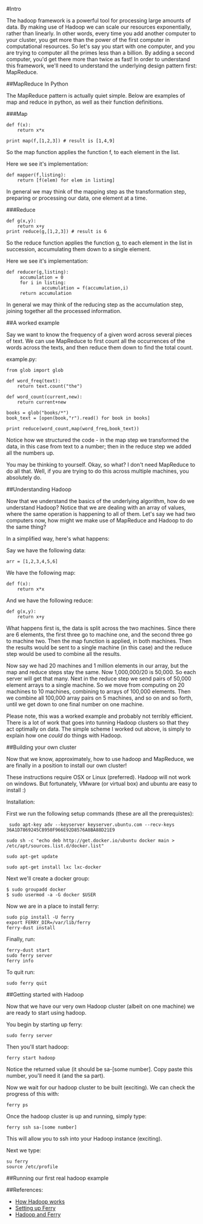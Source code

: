 #Intro

The hadoop framework is a powerful tool for processing large amounts of data.  By making use of Hadoop we can scale our resources exponentially, rather than linearly.  In other words, every time you add another computer to your cluster, you get more than the power of the first computer in computational resources.  So let's say you start with one computer, and you are trying to computer all the primes less than a billion.  By adding a second computer, you'd get there more than twice as fast!  In order to understand this framework, we'll need to understand the underlying design pattern first: MapReduce.  

##MapReduce In Python

The MapReduce pattern is actually quiet simple.  Below are examples of map and reduce in python, as well as their function definitions.

###Map
```
def f(x):
	return x*x

print map(f,[1,2,3]) # result is [1,4,9]
```

So the map function applies the function f, to each element in the list.

Here we see it's implementation:

```
def mapper(f,listing):
	return [f(elem) for elem in listing]
```

In general we may think of the mapping step as the transformation step, preparing or processing our data, one element at a time.

###Reduce
```
def g(x,y):
	return x+y
print reduce(g,[1,2,3]) # result is 6
```

So the reduce function applies the function g, to each element in the list in succession, accumulating them down to a single element.

Here we see it's implementation:

```
def reducer(g,listing):
     accumulation = 0
     for i in listing:
             accumulation = f(accumulation,i)
     return accumulation
```

In general we may think of the reducing step as the accumulation step, joining together all the processed information.

##A worked example

Say we want to know the frequency of a given word across several pieces of text.  We can use MapReduce to first count all the occurrences of the words across the texts, and then reduce them down to find the total count.

example.py:
```
from glob import glob

def word_freq(text):
    return text.count("the")

def word_count(current,new):
    return current+new

books = glob("books/*")
book_text = [open(book,"r").read() for book in books]

print reduce(word_count,map(word_freq,book_text))
```

Notice how we structured the code - in the map step we transformed the data, in this case from text to a number; then in the reduce step we added all the numbers up.

You may be thinking to yourself.  Okay, so what?  I don't need MapReduce to do all that.  Well, if you are trying to do this across multiple machines, you absolutely do.  

##Understanding Hadoop

Now that we understand the basics of the underlying algorithm, how do we understand Hadoop?  Notice that we are dealing with an array of values, where the same operation is happening to all of them.  Let's say we had two computers now, how might we make use of MapReduce and Hadoop to do the same thing?

In a simplified way, here's what happens:

Say we have the following data:

`arr = [1,2,3,4,5,6]`

We have the following map:

```
def f(x):
	return x*x
```

And we have the following reduce:

```
def g(x,y):
	return x+y
```

What happens first is, the data is split across the two machines.  Since there are 6 elements, the first three go to machine one, and the second three go to machine two.  Then the map function is applied, in both machines.  Then the results would be sent to a single machine (in this case) and the reduce step would be used to combine all the results.

Now say we had 20 machines and 1 million elements in our array, but the map and reduce steps stay the same.  Now 1,000,000/20 is 50,000.  So each server will get that many.  Next in the reduce step we send pairs of 50,000 element arrays to a single machine.  So we move from computing on 20 machines to 10 machines, combining to arrays of 100,000 elements.  Then we combine all 100,000 array pairs on 5 machines, and so on and so forth, until we get down to one final number on one machine.  

Please note, this was a worked example and probably not terribly efficient.  There is a lot of work that goes into tunning Hadoop clusters so that they act optimally on data.  The simple scheme I worked out above, is simply to explain how one _could_ do things with Hadoop.

##Building your own cluster

Now that we know, approximately, how to use hadoop and MapReduce, we are finally in a position to install our own cluster!  

These instructions require OSX or Linux (preferred).  Hadoop will not work on windows.  But fortunately, VMware (or virtual box) and ubuntu are easy to install :)

Installation:

First we run the following setup commands (these are all the prerequistes):

```
 sudo apt-key adv --keyserver keyserver.ubuntu.com --recv-keys 36A1D7869245C8950F966E92D8576A8BA88D21E9

sudo sh -c "echo deb http://get.docker.io/ubuntu docker main > /etc/apt/sources.list.d/docker.list"

sudo apt-get update

sudo apt-get install lxc lxc-docker
```

Next we'll create a docker group:

```
$ sudo groupadd docker
$ sudo usermod -a -G docker $USER
```

Now we are in a place to install ferry:

```
sudo pip install -U ferry
export FERRY_DIR=/var/lib/ferry
ferry-dust install
```

Finally, run:

```
ferry-dust start
sudo ferry server
ferry info
```

To quit run:

`sudo ferry quit`

##Getting started with Hadoop

Now that we have our very own Hadoop cluster (albeit on one machine) we are ready to start using hadoop.

You begin by starting up ferry:

`sudo ferry server`

Then you'll start hadoop:

`ferry start hadoop`

Notice the returned value (it should be sa-[some number].  Copy paste this number, you'll need it (and the sa part).

Now we wait for our hadoop cluster to be built (exciting).  We can check the progress of this with:

`ferry ps`

Once the hadoop cluster is up and running, simply type:

`ferry ssh sa-[some number]`

This will allow you to ssh into your Hadoop instance (exciting).

Next we type:

```
su ferry
source /etc/profile
```

##Running our first real hadoop example

##References:

* [How Hadoop works](https://www.cs.duke.edu/courses/fall11/cps216/Lectures/how_hadoop_works.pdf)
* [Setting up Ferry](http://ferry.opencore.io/en/latest/install/client.html)
* [Hadoop and Ferry](http://ferry.opencore.io/en/latest/examples/hadoop.html)
